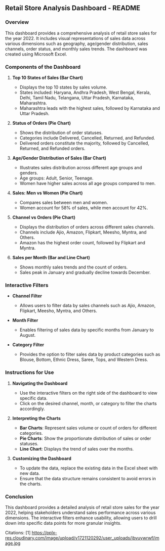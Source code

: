 ## Retail Store Analysis Dashboard - README

### Overview

This dashboard provides a comprehensive analysis of retail store sales for the year 2022. It includes visual representations of sales data across various dimensions such as geography, age/gender distribution, sales channels, order status, and monthly sales trends. The dashboard was created using Microsoft Excel.

### Components of the Dashboard

1. **Top 10 States of Sales (Bar Chart)**
   - Displays the top 10 states by sales volume.
   - States included: Haryana, Andhra Pradesh, West Bengal, Kerala, Delhi, Tamil Nadu, Telangana, Uttar Pradesh, Karnataka, Maharashtra.
   - Maharashtra leads with the highest sales, followed by Karnataka and Uttar Pradesh.

2. **Status of Orders (Pie Chart)**
   - Shows the distribution of order statuses.
   - Categories include Delivered, Cancelled, Returned, and Refunded.
   - Delivered orders constitute the majority, followed by Cancelled, Returned, and Refunded orders.

3. **Age/Gender Distribution of Sales (Bar Chart)**
   - Illustrates sales distribution across different age groups and genders.
   - Age groups: Adult, Senior, Teenage.
   - Women have higher sales across all age groups compared to men.

4. **Sales: Men vs Women (Pie Chart)**
   - Compares sales between men and women.
   - Women account for 58% of sales, while men account for 42%.

5. **Channel vs Orders (Pie Chart)**
   - Displays the distribution of orders across different sales channels.
   - Channels include Ajio, Amazon, Flipkart, Meesho, Myntra, and Others.
   - Amazon has the highest order count, followed by Flipkart and Myntra.

6. **Sales per Month (Bar and Line Chart)**
   - Shows monthly sales trends and the count of orders.
   - Sales peak in January and gradually decline towards December.

### Interactive Filters

- **Channel Filter**
  - Allows users to filter data by sales channels such as Ajio, Amazon, Flipkart, Meesho, Myntra, and Others.
  
- **Month Filter**
  - Enables filtering of sales data by specific months from January to August.
  
- **Category Filter**
  - Provides the option to filter sales data by product categories such as Blouse, Bottom, Ethnic Dress, Saree, Tops, and Western Dress.

### Instructions for Use

1. **Navigating the Dashboard**
   - Use the interactive filters on the right side of the dashboard to view specific data.
   - Click on the desired channel, month, or category to filter the charts accordingly.

2. **Interpreting the Charts**
   - **Bar Charts**: Represent sales volume or count of orders for different categories.
   - **Pie Charts**: Show the proportionate distribution of sales or order statuses.
   - **Line Chart**: Displays the trend of sales over the months.

3. **Customizing the Dashboard**
   - To update the data, replace the existing data in the Excel sheet with new data.
   - Ensure that the data structure remains consistent to avoid errors in the charts.

### Conclusion

This dashboard provides a detailed analysis of retail store sales for the year 2022, helping stakeholders understand sales performance across various dimensions. The interactive filters enhance usability, allowing users to drill down into specific data points for more granular insights.

Citations:
[1] https://pplx-res.cloudinary.com/image/upload/v1721120292/user_uploads/jbvuywrwf/image.jpg
